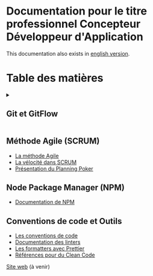 # Documentation pour le titre professionnel Concepteur Développeur d'Application

This documentation also exists in [english version](README.en.md).

# Table des matières

<details>
<summary><h2>Git et GitFlow</h2></summary>

- [Documentation de Git](1-basics/01-git/fr/article.md)
- [Documentation de GitFlow](1-basics/02-gitflow/fr/article.md)

</details>

## Méthode Agile (SCRUM)

- [La méthode Agile](1-basics/03-methodology/01-agile-method/fr/article.md)
- [La vélocité dans SCRUM](1-basics/03-methodology/02-velocity/fr/article.md)
- [Présentation du Planning Poker](1-basics/03-methodology/03-planning-poker/fr/article.md)

## Node Package Manager (NPM)

- [Documentation de NPM](1-basics/04-npm/fr/article.md)

## Conventions de code et Outils

- [Les conventions de code](2-code-style/01-code-conventions/fr/article.md)
- [Documentation des linters](2-code-style/02-linter/fr/article.md)
- [Les formatters avec Prettier](2-code-style/03-prettier/fr/article.md)
- [Références pour du Clean Code](2-code-style/04-clean-code-references/fr/article.md)

[Site web](http://concepteur-developpeur.com/) (à venir)